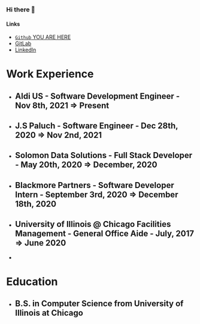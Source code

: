 ### Hi there 👋

#### Links
- [`Github` YOU ARE HERE](https://github.com/MorenoAlexander)
- [GitLab](https://gitlab.com/MorenoAlexander)
- [LinkedIn](https://www.linkedin.com/in/alexander-moreno-2019a)


# Work Experience
- ## Aldi US - Software Development Engineer - Nov 8th, 2021 => Present
- ## J.S Paluch - Software Engineer - Dec 28th, 2020 => Nov 2nd, 2021
- ## Solomon Data Solutions - Full Stack Developer - May 20th, 2020 => December, 2020
- ## Blackmore Partners - Software Developer Intern - September 3rd, 2020 => December 18th, 2020
- ## University of Illinois @ Chicago Facilities Management - General Office Aide - July, 2017 => June 2020
- 


# Education
 - ##  B.S. in Computer Science from University of Illinois at Chicago



<!--
**MorenoAlexander/MorenoAlexander** is a ✨ _special_ ✨ repository because its `README.md` (this file) appears on your GitHub profile.

Here are some ideas to get you started:





- 🔭 I’m currently working on ...
- 🌱 I’m currently learning ...
- 👯 I’m looking to collaborate on ...
- 🤔 I’m looking for help with ...
- 💬 Ask me about ...
- 📫 How to reach me: ...
- 😄 Pronouns: ...
- ⚡ Fun fact: ...
-->
